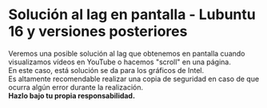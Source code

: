 # Solución al lag en pantalla - Lubuntu 16 y versiones posteriores
Veremos una posible solución al lag que obtenemos en pantalla cuando visualizamos vídeos en YouTube o hacemos "scroll" en una página.
<br> En este caso, está solución se da para los gráficos de Intel.
<br> Es altamente recomendable realizar una copia de seguridad en caso de que ocurra algún error durante la realización.
<br><strong>Hazlo bajo tu propia responsabilidad.</strong></br>
